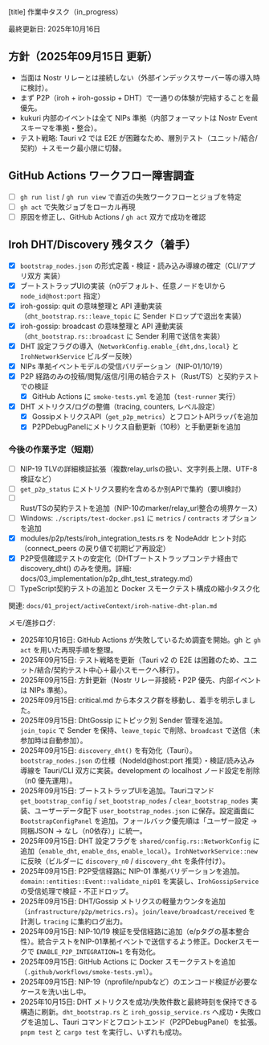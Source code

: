 ﻿[title] 作業中タスク（in_progress）

最終更新日: 2025年10月16日

## 方針（2025年09月15日 更新）

- 当面は Nostr リレーとは接続しない（外部インデックスサーバー等の導入時に検討）。
- まず P2P（iroh + iroh-gossip + DHT）で一通りの体験が完結することを最優先。
- kukuri 内部のイベントは全て NIPs 準拠（内部フォーマットは Nostr Event スキーマを準拠・整合）。
- テスト戦略: Tauri v2 では E2E が困難なため、層別テスト（ユニット/結合/契約）＋スモーク最小限に切替。

## GitHub Actions ワークフロー障害調査
- [ ] `gh run list` / `gh run view` で直近の失敗ワークフローとジョブを特定
- [ ] `gh act` で失敗ジョブをローカル再現
- [ ] 原因を修正し、GitHub Actions / `gh act` 双方で成功を確認

## Iroh DHT/Discovery 残タスク（着手）

- [x] `bootstrap_nodes.json` の形式定義・検証・読み込み導線の確定（CLI/アプリ双方 実装）
- [x] ブートストラップUIの実装（n0デフォルト、任意ノードをUIから `node_id@host:port` 指定）
- [x] iroh-gossip: quit の意味整理と API 連動実装（`dht_bootstrap.rs::leave_topic` に Sender ドロップで退出を実装）
- [x] iroh-gossip: broadcast の意味整理と API 連動実装（`dht_bootstrap.rs::broadcast` に Sender 利用で送信を実装）
- [x] DHT 設定フラグの導入（`NetworkConfig.enable_{dht,dns,local}` と `IrohNetworkService` ビルダー反映）
- [x] NIPs 準拠イベントモデルの受信バリデーション（NIP-01/10/19）
- [x] P2P 経路のみの投稿/閲覧/返信/引用の結合テスト（Rust/TS）と契約テストでの検証
  - [x] GitHub Actions に `smoke-tests.yml` を追加（`test-runner` 実行）
- [x] DHT メトリクス/ログの整備（tracing, counters, レベル設定）
  - [x] GossipメトリクスAPI（`get_p2p_metrics`）とフロントAPIラッパを追加
  - [x] P2PDebugPanelにメトリクス自動更新（10秒）と手動更新を追加

### 今後の作業予定（短期）

- [ ] NIP-19 TLVの詳細検証拡張（複数relay_urlsの扱い、文字列長上限、UTF-8検証など）
- [ ] `get_p2p_status` にメトリクス要約を含めるか別APIで集約（要UI検討）
- [ ] Rust/TSの契約テストを追加（NIP-10のmarker/relay_url整合の境界ケース）
- [ ] Windows: `./scripts/test-docker.ps1` に `metrics` / `contracts` オプションを追加
- [x] modules/p2p/tests/iroh_integration_tests.rs を NodeAddr ヒント対応（connect_peers の戻り値で初期ピア再設定）
- [x] P2P受信確認テストの安定化（DHTブートストラップコンテナ経由で discovery_dht() のみを使用。詳細: docs/03_implementation/p2p_dht_test_strategy.md）
- [ ] TypeScript契約テストの追加と Docker スモークテスト構成の縮小タスク化

関連: `docs/01_project/activeContext/iroh-native-dht-plan.md`

メモ/進捗ログ:
- 2025年10月16日: GitHub Actions が失敗しているため調査を開始。gh と `gh act` を用いた再現手順を整理。
- 2025年09月15日: テスト戦略を更新（Tauri v2 の E2E は困難のため、ユニット/結合/契約テスト中心＋最小スモークへ移行）。
- 2025年09月15日: 方針更新（Nostr リレー非接続・P2P 優先、内部イベントは NIPs 準拠）。
- 2025年09月15日: critical.md から本タスク群を移動し、着手を明示しました。
- 2025年09月15日: DhtGossip にトピック別 Sender 管理を追加。`join_topic` で Sender を保持、`leave_topic` で削除、`broadcast` で送信（未参加時は自動参加）。
- 2025年09月15日: `discovery_dht()` を有効化（Tauri）。`bootstrap_nodes.json` の仕様（NodeId@host:port 推奨）・検証/読み込み導線を Tauri/CLI 双方に実装。development の localhost ノード設定を削除（n0 優先運用）。
- 2025年09月15日: ブートストラップUIを追加。Tauriコマンド `get_bootstrap_config` / `set_bootstrap_nodes` / `clear_bootstrap_nodes` 実装、ユーザーデータ配下 `user_bootstrap_nodes.json` に保存。設定画面に `BootstrapConfigPanel` を追加。フォールバック優先順は「ユーザー設定 → 同梱JSON → なし（n0依存）」に統一。
- 2025年09月15日: DHT 設定フラグを `shared/config.rs::NetworkConfig` に追加（`enable_dht`, `enable_dns`, `enable_local`）。`IrohNetworkService::new` に反映（ビルダーに `discovery_n0` / `discovery_dht` を条件付け）。
- 2025年09月15日: P2P受信経路に NIP-01 準拠バリデーションを追加。`domain::entities::Event::validate_nip01` を実装し、`IrohGossipService` の受信処理で検証・不正ドロップ。
- 2025年09月15日: DHT/Gossip メトリクスの軽量カウンタを追加（`infrastructure/p2p/metrics.rs`）。`join/leave/broadcast/received` を計測し `tracing` に集約ログ出力。
- 2025年09月15日: NIP-10/19 検証を受信経路に追加（e/pタグの基本整合性）。統合テストをNIP-01準拠イベントで送信するよう修正。Dockerスモークで `ENABLE_P2P_INTEGRATION=1` を有効化。
- 2025年09月15日: GitHub Actions に Docker スモークテストを追加（`.github/workflows/smoke-tests.yml`）。
- 2025年09月15日: NIP-19（nprofile/npubなど）のエンコード検証が必要なケースを洗い出し中。
- 2025年10月15日: DHT メトリクスを成功/失敗件数と最終時刻を保持できる構造に刷新。`dht_bootstrap.rs` と `iroh_gossip_service.rs` へ成功・失敗ログを追加し、Tauri コマンドとフロントエンド（P2PDebugPanel）を拡張。`pnpm test` と `cargo test` を実行し、いずれも成功。
